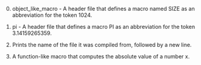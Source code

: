 0. object_like_macro - A header file that defines a macro named SIZE as an abbreviation for the token 1024.

1. pi - A header file that defines a macro PI as an abbreviation for the token 3.14159265359.

2. Prints the name of the file it was compiled from, followed by a new line.

3. A function-like macro that computes the absolute value of a number x.
